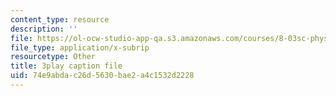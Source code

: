 ```yaml
---
content_type: resource
description: ''
file: https://ol-ocw-studio-app-qa.s3.amazonaws.com/courses/8-03sc-physics-iii-vibrations-and-waves-fall-2016/74e9abdac26d5630bae2a4c1532d2228_I0YACDaY-ww.vtt
file_type: application/x-subrip
resourcetype: Other
title: 3play caption file
uid: 74e9abda-c26d-5630-bae2-a4c1532d2228
---
```

